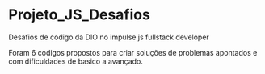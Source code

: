 # Projeto_JS_Desafios

Desafios de codigo da DIO no impulse js fullstack developer

Foram 6 codigos propostos para criar soluções de problemas apontados e com dificuldades de basico a avançado.
 
